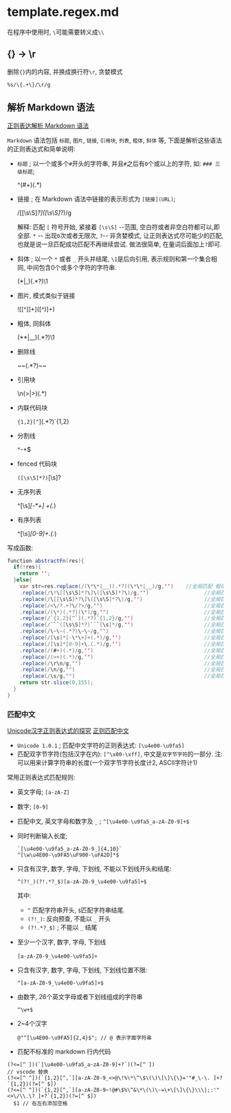 # template.regex.md

在程序中使用时, `\`可能需要转义成`\\`

## {} -> \r

删除`{}`内的内容, 并换成换行符` \r `, 贪婪模式

```reg
%s/\{.+\}/\r/g
```

## 解析 Markdown 语法

[正则表达解析 Markdown 语法](https://blog.csdn.net/weixin_33967071/article/details/91427955)

`Markdown` 语法包括 `标题`, `图片`, `链接`, `引用块`, `列表`, `粗体`, `斜体` 等, 下面是解析这些语法的正则表达式和简单说明:

+ `标题` ; 以一个或多个`#`开头的字符串, 并且`#`之后有`0`个或以上的字符, 如: `### 三级标题`;

    ^(#+)(.*)

+ 链接 ; 在 Markdown 语法中链接的表示形式为 `[链接](URL)`;

    /\[[\s\S]*?\]\([\s\S]*?\)/g

    解释:  匹配 `[` 符号开始, 紧接着 `[\s\S]` --范围, 空白符或者非空白符都可以,即全部.
    `*` -- 出现`0`次或者无限次, `?`-- 非贪婪模式, 让正则表达式尽可能少的匹配, 也就是说一旦匹配成功匹配不再继续尝试.
    做法很简单, 在量词后面加上`?`即可.
+ 斜体 ; 以一个 `*` 或者 `_` 开头并结尾, `\1`是后向引用, 表示规则和第一个集合相同, 中间包含0个或多个字符的字符串.

    (\*|_)(.*?)\1

+ 图片, 模式类似于链接

    !\[[^\]]+\]\([^\)]+\)

+ 粗体, 同斜体

    (\*\*|__)(.*?)\1

+ 删除线

    \~\~(.*?)\~\~

+ 引用块

    \n(&gt;|\>)(.*)

+ 内联代码块

    `{1,2}[^`](.*?)`{1,2}

+ 分割线

    ^-+$

+ fenced 代码块

    ```([\s\S]*?)```[\s]?

+ 无序列表

    ^[\s]*[-\*\+] +(.*)

+ 有序列表

    ^[\s]*[0-9]+\.(.*)

写成函数:

```java
function abstractFn(res){
  if(!res){
    return '';
  }else{
    var str=res.replace(/(\*\*|__)(.*?)(\*\*|__)/g,'')    //全局匹配 粗体
    .replace(/\!\[[\s\S]*?\]\([\s\S]*?\)/g,'')                  //全局匹配图片
    .replace(/\[[\s\S]*?\]\([\s\S]*?\)/g,'')                    //全局匹配连接
    .replace(/<\/?.+?\/?>/g,'')                                 //全局匹配内html标签
    .replace(/(\*)(.*?)(\*)/g,'')                               //全局匹配内联代码块
    .replace(/`{1,2}[^`](.*?)`{1,2}/g,'')                       //全局匹配内联代码块
    .replace(/```([\s\S]*?)```[\s]*/g,'')                       //全局匹配代码块
    .replace(/\~\~(.*?)\~\~/g,'')                               //全局匹配删除线
    .replace(/[\s]*[-\*\+]+(.*)/g,'')                           //全局匹配无序列表
    .replace(/[\s]*[0-9]+\.(.*)/g,'')                           //全局匹配有序列表
    .replace(/(#+)(.*)/g,'')                                    //全局匹配标题
    .replace(/(>+)(.*)/g,'')                                    //全局匹配摘要
    .replace(/\r\n/g,"")                                        //全局匹配换行
    .replace(/\n/g,"")                                          //全局匹配换行
    .replace(/\s/g,"")                                          //全局匹配空字符;
    return str.slice(0,155);
  }
}
```

### 匹配中文

[Unicode汉字正则表达式的探究](https://zhuanlan.zhihu.com/p/363555122)
[正则匹配中文](https://zhuanlan.zhihu.com/p/99790819)

+ `Unicode 1.0.1` ; 匹配中文字符的正则表达式: `[\u4e00-\u9fa5]`
+ 匹配双字节字符(包括汉字在内): `[^\x00-\xff]`, 中文是`双字节字符`的一部分.
注: 可以用来计算字符串的长度(一个双字节字符长度计2, ASCII字符计1)

常用正则表达式匹配规则:

+ 英文字母;  `[a-zA-Z]`
+ 数字; `[0-9]`
+ 匹配中文, 英文字母和数字及 `_` ; `^[\u4e00-\u9fa5_a-zA-Z0-9]+$`
+ 同时判断输入长度;  

    ```re
    `[\u4e00-\u9fa5_a-zA-Z0-9_]{4,10}`
    ^[\w\u4E00-\u9FA5\uF900-\uFA2D]*$
    ```

+ 只含有汉字, 数字, 字母, 下划线, 不能以下划线开头和结尾:

    ```re
    ^(?!_)(?!.*?_$)[a-zA-Z0-9_\u4e00-\u9fa5]+$
    ```

    其中:

    + `^` 匹配字符串开头, `$`匹配字符串结尾.
    + `(?!_)`: 反向预查, 不能以 `_` 开头
    + `(?!.*?_$)` ; 不能以 `_` 结尾
+ 至少一个汉字, 数字, 字母, 下划线

    ```re
    [a-zA-Z0-9_\u4e00-\u9fa5]+　　
    ```

+ 只含有汉字, 数字, 字母, 下划线, 下划线位置不限:

    ```re
    ^[a-zA-Z0-9_\u4e00-\u9fa5]+$
    ```

+ 由数字, 26个英文字母或者下划线组成的字符串

    ```re
    ^\w+$
    ```

+ 2~4个汉字

    ```re
    @"^[\u4E00-\u9FA5]{2,4}$"; // @ 表示字面字符串
    ```

+ 匹配不标准的 markdown 行内代码

```re
(?<=[^ ])(`[\u4e00-\u9fa5_a-zA-Z0-9]+?`)(?=[^ ])
// vscode 替换
(?<=[^ ^])(`{1,2}[^,`][a-zA-Z0-9_<>@\!%\*\^\$\(\)\[\]\{\}='"#_\-\. ]+?`{1,2})(?=[^ $])
(?<=[^ ^])(`{1,2}[^,`][a-zA-Z0-9~!@#\$%\^&\*\(\)\-=\+\[\]\{\}\\\|;:'"<>\/\\.\? ]+?`{1,2})(?=[^ $])
  $1 // 在左右添加空格
```
